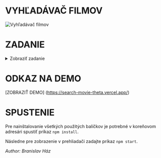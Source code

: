 # VYHĽADÁVAČ FILMOV

![Vyhľadávač filmov](https://i.ibb.co/PmLwjFt/vyhladavac.jpg "Vyhľadávač filmov")

# ZADANIE

<details>
  <summary>Zobraziť zadanie</summary>
  <p>Vytvorte stranku na vyhladavanie filmov. Stranka bude pozostavat z hlavnej stranky, tzv HOMEPAGE, kde bude prehliadna tabulka filmov, ktore sa budu fetchovat z externej API, detail tychto filmov a zoznam Vasich oblubenych filmov.</p>
  
<p>Design stranky spravte priblizne rovnaky ako je na obrazkoch</p>
  
#### Aplikacia teda bude obsahovat 3x route
- '/' pre homepage
- '/movie/:id' pre detail
- '/my-favorites'
  
#### Aplikacia bude obsahovat NAVIGATION:
- HOMEPAGE
- MY FAVORITES

## HOMEPAGE

#### Homepage bude obsahovat 2 sekcie:

- Input search
- tabulka

#### V tabulke zobrazte zakladne udaje, ako je:

- Obrazok
- Nazov filmu
- Rok vydania
- Zaner
- Hodnotenie
- Oblubeny

<p>Nad tabulkou sa bude nachadzat input, ktorym sa budeme dotazovat na externe API. Cely proces bude fungovat cez REDUX a ako side-effect kniznicu pouzite REDUX-SAGA. Vsetok fetchnuty obsah ukladajte do REDUX store, ktory nasledne budete renderovat v tabulke.</p>

<p>Ak ziskate viac dat, idealne pouzit pagination (limit 10 filmov na stranku)</p>

<p>Pri kliknuti na dany film prejdem na jeho detail</p>

## MOVIE DETAIL

<p>Tu budu rozne informacie vypisane. Je na Vas, kolko zobrazite. Idealne je mat aj obrazok
daneho filmu</p>

<p>V hornom rohu detailu filmu sa bude nachadzat tlacidlo pre pridanie do OBLUBENYCH, ktore
sa budu ukladat do localStoragu. To znamena, ze ak dojde k refresh stranky, tak sa data o
oblubenych filmov nacitaju z localStoragu a uzivatel uvidi, ci ma alebo nema rad dany film.
(Vyhodnotenie tohto udaju necham na Vas, moze to byt text MAM RAD | NEMAM RAD
alebo ikonka)</p>

## MY FAVORITES

#### Tu bude jednoducha tabulka, ktora bude zobrazovat udaje ako:

- Obr filmu
- Nazov
- Oblubeny

<p>Po kliknuti na dany film prejdem na jeho detail</p>

## VYPRACOVANIE

<p>Na vypracovanie idealne nepouzivajte ziadnu UI kniznicu (ako je Material-UI, Antd, Bulma
atd). Taktiez idealne nepouzivajte ziadne framewory ako NEXTJS, GATSBY a pod. Aplikaciu je
idealne napisat bud “from scratch” alebo pouzite CRA.</p>

<p>Samozrejmost je pouzitie best practices.</p>

## TECHNICKE UDAJE

Technologie: React, Redux, Saga, Typescript
Detail ako fetchovat z externej API: [omdbapi.com](https://omdbapi.com/)

#### Bonus:

- Ziadna UI kniznica
- Ziaden framework
- Pouzitie SASS
- Cypress - testy
- SSR – vlastnorucne napisany
</details>

# ODKAZ NA DEMO

[ZOBRAZIŤ DEMO] (https://search-movie-theta.vercel.app/)

# SPUSTENIE

<p>Pre nainštalovanie všetkých použitých balíčkov je potrebné v koreňovom adresári spustiť príkaz <code>npm install</code>.</p>

<p>Následne pre zobrazenie v prehliadači zadajte príkaz <code>npm start</code>.</p>

<p><em>Author: Branislav Ház</em></p>
